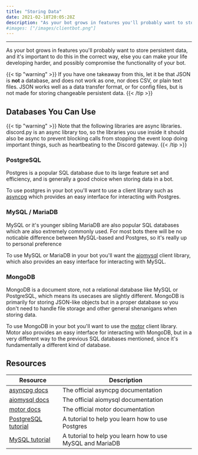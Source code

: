 ```yaml
---
title: "Storing Data"
date: 2021-02-18T20:05:28Z
description: "As your bot grows in features you'll probably want to store persistent data. When storing persistent data it's important to do so in the correct way - databases. Remember, JSON is NOT a database, and should NOT be used as one."
#images: ["/images/clientbot.png"]
---
```


---

As your bot grows in features you'll probably want to store persistent data, and it's important to do this in the correct way, else you can make your life developing harder, and possibly compromise the functionality of your bot.

{{< tip "warning" >}}
If you have one takeaway from this, let it be that JSON is **not** a database, and does not work as one, nor does CSV, or plain text files. JSON works well as a data transfer format, or for config files, but is not made for storing changeable persistent data.
{{< /tip >}}

## Databases You Can Use

{{< tip "warning" >}}
Note that the following libraries are async libraries. discord.py is an async library too, so the libraries you use inside it should also be async to prevent blocking calls from stopping the event loop doing important things, such as heartbeating to the Discord gateway.
{{< /tip >}}

### PostgreSQL

Postgres is a popular SQL database due to its large feature set and efficiency, and is generally a good choice when storing data in a bot.

To use postgres in your bot you'll want to use a client library such as [asyncpg](https://pypi.org/project/asyncpg/) which provides an easy interface for interacting with Postgres.

### MySQL / MariaDB

MySQL or it's younger sibling MariaDB are also popular SQL databases which are also extremely commonly used. For most bots there will be no noticable difference between MySQL-based and Postgres, so it's really up to personal preference

To use MySQL or MariaDB in your bot you'll want the [aiomysql](https://pypi.org/project/aiomysql/) client library, which also provides an easy interface for interacting with MySQL.

### MongoDB

MongoDB is a document store, not a relational database like MySQL or PostgreSQL, which means its usecases are slightly different. MongoDB is primarily for storing JSON-like objects but in a proper database so you don't need to handle file storage and other general shenanigans when storing data.

To use MongoDB in your bot you'll want to use the [motor](https://pypi.org/project/motor/) client library. Motor also provides an easy interface for interacting with MongoDB, but in a very different way to the previous SQL databases mentioned, since it's fundamentally a different kind of database.

## Resources

| Resource                                                      | Description                                               |
|---------------------------------------------------------------|-----------------------------------------------------------|
| [asyncpg docs](https://magicstack.github.io/asyncpg/current/) | The official asyncpg documentation                        |
| [aiomysql docs](https://aiomysql.readthedocs.io/)             | The official aiomysql documentation                       |
| [motor docs](https://motor.readthedocs.io/en/stable/)         | The official motor documentation                          |
| [PostgreSQL tutorial](https://www.postgresqltutorial.com/)    | A tutorial to help you learn how to use Postgres          |
| [MySQL tutorial](https://www.mysqltutorial.org/)              | A tutorial to help you learn how to use MySQL and MariaDB |